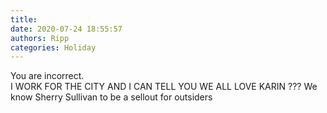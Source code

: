 ```yaml
---
title: 
date: 2020-07-24 18:55:57
authors: Ripp
categories: Holiday
---
```


 You are incorrect.  
I WORK FOR THE CITY AND I CAN TELL YOU WE ALL LOVE KARIN
???
We know Sherry Sullivan to be a sellout for outsiders